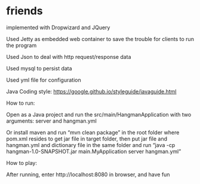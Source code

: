 # friends
implemented with Dropwizard and JQuery

Used Jetty as embedded web container to save the trouble for clients to run the program

Used Json to deal with http request/response data

Used mysql to persist data

Used yml file for configuration

Java Coding style: https://google.github.io/styleguide/javaguide.html

How to run:

Open as a Java project and run the src/main/HangmanApplication with two arguments: server and hangman.yml

Or install maven and run “mvn clean package” in the root folder where pom.xml resides to get jar file in target folder, then put jar file and hangman.yml and dictionary file in the same folder and run “java -cp hangman-1.0-SNAPSHOT.jar main.MyApplication server hangman.yml”

How to play:

After running, enter http://localhost:8080 in browser, and have fun
